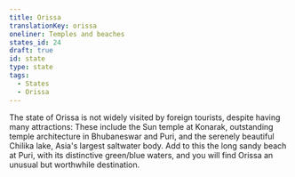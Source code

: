 ```yaml
---
title: Orissa
translationKey: orissa
oneliner: Temples and beaches
states_id: 24
draft: true
id: state
type: state
tags:
  - States
  - Orissa
---
```

The state of Orissa is not widely visited by foreign tourists, despite having many attractions: These include the Sun temple at Konarak, outstanding temple architecture in Bhubaneswar and Puri, and the serenely beautiful Chilika lake, Asia's largest saltwater body.     Add to this the long sandy beach at Puri, with its distinctive green/blue waters, and you will find Orissa an unusual but worthwhile destination.    